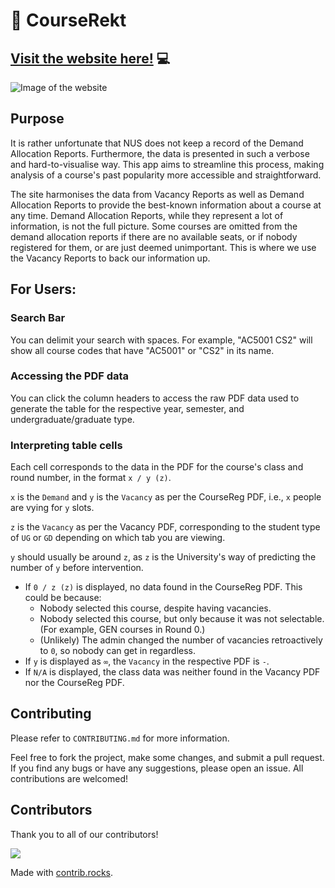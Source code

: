# :rocket: CourseRekt
## [Visit the website here!](https://courserekt.vercel.app/) :computer:

![Image of the website](docs/images/preview.png)

## Purpose

It is rather unfortunate that NUS does not keep a record of the Demand Allocation Reports. Furthermore, the data is presented in such a verbose and hard-to-visualise way. This app aims to streamline this process, making analysis of a course's past popularity more accessible and straightforward.

The site harmonises the data from Vacancy Reports as well as Demand Allocation Reports to provide the best-known information about a course at any time. Demand Allocation Reports, while they represent a lot of information, is not the full picture. Some courses are omitted from the demand allocation reports if there are no available seats, or if nobody registered for them, or are just deemed unimportant. This is where we use the Vacancy Reports to back our information up.

## For Users:

### Search Bar

You can delimit your search with spaces. For example, "AC5001 CS2" will show all course codes that have "AC5001" or "CS2" in its name.

### Accessing the PDF data

You can click the column headers to access the raw PDF data used to generate the table for the respective year, semester, and undergraduate/graduate type.

### Interpreting table cells

Each cell corresponds to the data in the PDF for the course's class and round number, in the format `x / y (z)`.

`x` is the `Demand` and `y` is the `Vacancy` as per the CourseReg PDF, i.e., `x` people are vying for `y` slots.

`z` is the `Vacancy` as per the Vacancy PDF, corresponding to the student type of `UG` or `GD` depending on which tab you are viewing.

`y` should usually be around `z`, as `z` is the University's way of predicting the number of `y` before intervention.

- If `0 / z (z)` is displayed, no data found in the CourseReg PDF. This could be because:
    - Nobody selected this course, despite having vacancies.
    - Nobody selected this course, but only because it was not selectable. (For example, GEN courses in Round 0.)
    - (Unlikely) The admin changed the number of vacancies retroactively to `0`, so nobody can get in regardless.
- If `y` is displayed as `∞`, the `Vacancy` in the respective PDF is `-`.
- If `N/A` is displayed, the class data was neither found in the Vacancy PDF nor the CourseReg PDF.

## Contributing

Please refer to `CONTRIBUTING.md` for more information.

Feel free to fork the project, make some changes, and submit a pull request. If you find any bugs or have any suggestions, please open an issue. All contributions are welcomed!

## Contributors

Thank you to all of our contributors!

<a href="https://github.com/lunaflight/courserekt/graphs/contributors">
  <img src="https://contrib.rocks/image?repo=lunaflight/courserekt" />
</a>

Made with [contrib.rocks](https://contrib.rocks).
